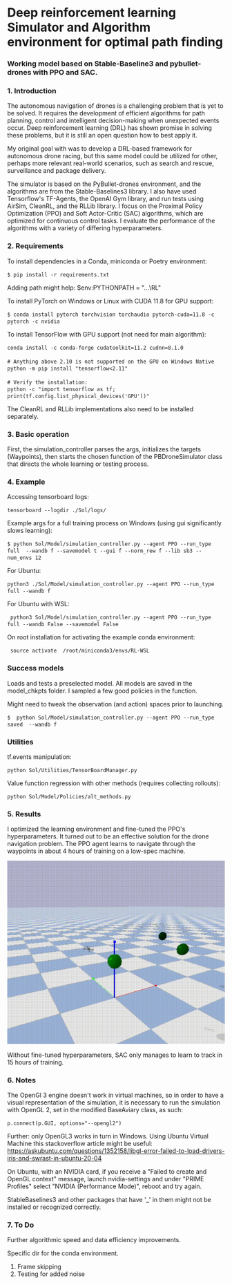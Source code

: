 
# Deep reinforcement learning Simulator and Algorithm environment for optimal path finding

### Working model based on Stable-Baseline3 and pybullet-drones with PPO and SAC.


### 1. Introduction

The autonomous navigation of drones is a challenging problem that is yet to be solved.
It requires the development of efficient algorithms for path planning,
control and intelligent decision-making when unexpected events occur. 
Deep reinforcement learning (DRL) has shown promise in solving these problems,
but it is still an open question how to best apply it.

My original goal with was to develop a DRL-based framework for autonomous drone racing, 
but this same model could be utilized for other, perhaps more relevant real-world scenarios, 
such as search and rescue, surveillance and package delivery.

The simulator is based on the PyBullet-drones environment, 
and the algorithms are from the Stable-Baselines3 library. 
I also have used Tensorflow's TF-Agents, the OpenAI Gym library,
and run tests using AirSim, CleanRL, and the RLLib library.
I focus on the Proximal Policy Optimization (PPO) and Soft Actor-Critic (SAC) algorithms, 
which are optimized for continuous control tasks. 
I evaluate the performance of the algorithms with a variety of differing hyperparameters.

### 2. Requirements
To install dependencies in a Conda, miniconda or Poetry environment:

```
$ pip install -r requirements.txt
```

Adding path might help:    $env:PYTHONPATH = "...\RL"



To install PyTorch on Windows or Linux with CUDA 11.8 for GPU support:
```
$ conda install pytorch torchvision torchaudio pytorch-cuda=11.8 -c pytorch -c nvidia
```
To install TensorFlow with GPU support (not need for main algorithm):
```
conda install -c conda-forge cudatoolkit=11.2 cudnn=8.1.0

# Anything above 2.10 is not supported on the GPU on Windows Native
python -m pip install "tensorflow<2.11"

# Verify the installation:
python -c "import tensorflow as tf; print(tf.config.list_physical_devices('GPU'))"
```

The CleanRL and RLLib implementations also need to be installed separately.

### 3. Basic operation

First, the simulation_controller parses the args, initializes the targets (Waypoints), 
then starts the chosen function of the PBDroneSimulator class that directs
the whole learning or testing process.



### 4. Example


Accessing tensorboard logs:
```
tensorboard --logdir ./Sol/logs/
```

Example args for a full training process on Windows (using gui significantly slows learning):

```
$ python Sol/Model/simulation_controller.py --agent PPO --run_type full  --wandb f --savemodel t --gui f --norm_rew f --lib sb3 --num_envs 12 
``` 
For Ubuntu:
```
python3 ./Sol/Model/simulation_controller.py --agent PPO --run_type full --wandb f
``` 

For Ubuntu with WSL:
```
 python3 Sol/Model/simulation_controller.py --agent PPO --run_type full --wandb False --savemodel False
 ```
On root installation for activating the example conda environment:
```
 source activate  /root/miniconda3/envs/RL-WSL
```


### Success models

Loads and tests a preselected model. 
All models are saved in the model_chkpts folder. 
I sampled a few good policies in the function.

Might need to tweak the observation (and action) spaces prior to launching.


```
$  python Sol/Model/simulation_controller.py --agent PPO --run_type saved  --wandb f  
``` 




### Utilities
tf.events manipulation:
   
    python Sol/Utilities/TensorBoardManager.py   

Value function regression with other methods (requires collecting rollouts):

    python Sol/Model/Policies/alt_methods.py

### 5. Results

I optimized the learning environment and fine-tuned the PPO's hyperparameters.
It turned out to be an effective solution for the drone navigation problem.
The PPO agent learns to navigate through the waypoints in about 4 hours of training on a low-spec machine.

![](assets/gifs/example.gif)

Without fine-tuned hyperparameters, SAC only manages to learn to track in 15 hours of training. 

### 6. Notes

The OpenGl 3 engine doesn't work in virtual machines, so in order to have a visual representation of the simulation,
it is necessary to run the simulation with OpenGL 2, set in the modified BaseAviary class, as such: 
```
p.connect(p.GUI, options="--opengl2")
```
Further: only OpenGL3 works in turn in Windows.
Using Ubuntu Virtual Machine this stackoverflow article might be useful: 
https://askubuntu.com/questions/1352158/libgl-error-failed-to-load-drivers-iris-and-swrast-in-ubuntu-20-04

On Ubuntu, with an NVIDIA card, if you receive a "Failed to create and OpenGL context" message, launch nvidia-settings 
and under "PRIME Profiles" select "NVIDIA (Performance Mode)", reboot and try again.



StableBaselines3 and other packages that have '_' in them might not be installed or recognized correctly.


### 7. To Do

Further algorithmic speed and data efficiency improvements.

Specific dir for the conda environment.

1. Frame skipping
2. Testing for added noise



